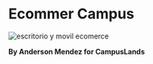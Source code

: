 # Ecommer Campus

![escritorio y movil ecomerce](https://github.com/Andolon-M/proyectoWeb/blob/4ea7e1d99e0db8f34905c8aa48f64f5399736107/escritorio%20y%20movil%20ecomerce.gif)


**By Anderson Mendez for CampusLands**
